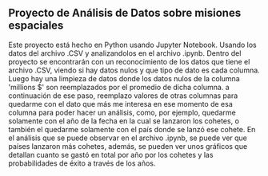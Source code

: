## Proyecto de Análisis de Datos sobre misiones espaciales

Este proyecto está hecho en Python usando Jupyter Notebook. Usando los datos del archivo .CSV y analizandolos en el archivo .ipynb.
Dentro del proyecto se encontrarán con un reconocimiento de los datos que tiene el archivo .CSV, viendo si hay datos nulos y que tipo de dato es cada columna. Luego hay una limpieza de datos donde los datos nulos de la columna 'millions $' son reemplazados por el promedio de dicha columna. a continuación de ese paso, reemplazo valores de otras columnas para quedarme con el dato que más me interesa en ese momento de esa columna para poder hacer un análisis, como, por ejemplo, quedarme solamente con el año de la fecha en la cual se lanzaron los cohetes, o también el quedarme solamente con el país donde se lanzó ese cohete.
En el análisis que se puede observar en el archivo .ipynb, se puede ver que países lanzaron más cohetes, además, se pueden ver unos gráficos que detallan cuanto se gastó en total por año por los cohetes y las probabilidades de éxito a través de los años.
